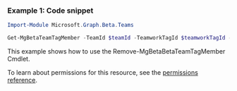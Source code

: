 ### Example 1: Code snippet

```powershellImport-Module Microsoft.Graph.Beta.Teams

Get-MgBetaTeamTagMember -TeamId $teamId -TeamworkTagId $teamworkTagId -TeamworkTagMemberId $teamworkTagMemberId
```
This example shows how to use the Remove-MgBetaBetaTeamTagMember Cmdlet.
To learn about permissions for this resource, see the [permissions reference](/graph/permissions-reference).

